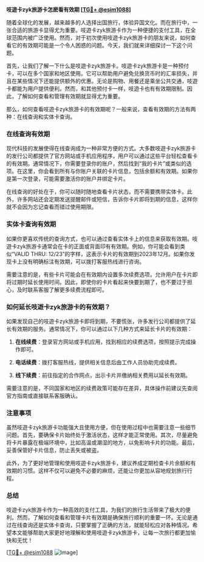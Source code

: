 **吱遊卡zyk旅游卡怎麽看有效期 [[TG💪+ @esim1088](https://t.me/s/esim1088)]**

随着全球化的发展，越来越多的人选择出国旅行，体验异国文化。而在旅行中，一张合适的旅游卡显得尤为重要。吱遊卡zyk旅游卡作为一种便捷的支付工具，在全球范围内被广泛使用。然而，对于初次使用吱遊卡zyk旅游卡的朋友来说，如何查看它的有效期可能是一个令人困惑的问题。今天，我们就来详细探讨一下这个问题。

首先，让我们了解一下什么是吱遊卡zyk旅游卡。吱遊卡zyk旅游卡是一种预付卡，可以在多个国家和地区使用。它可以帮助用户避免兑换货币时的汇率损失，并且在某些情况下还能提供额外的优惠。无论是购物、用餐还是乘坐公共交通，吱遊卡都能为用户提供便利。然而，和其他预付卡一样，吱遊卡也有有效期限制。因此，了解如何查看和管理有效期就显得尤为重要。

那么，如何查看吱遊卡zyk旅游卡的有效期呢？一般来说，查看有效期的方法有两种：在线查询和实体卡查询。

### 在线查询有效期

现代科技的发展使得在线查询成为一种非常方便的方式。大多数吱遊卡zyk旅游卡的发行公司都提供了官方网站或手机应用程序，用户可以通过这些平台轻松查看卡的有效期。通常情况下，你需要登录你的账户，然后找到“我的卡片”或类似的选项。在这里，你会看到所有与你账户关联的卡片信息，包括余额和有效期。如果你是第一次登录，可能需要激活你的账户并绑定卡片。

在线查询的好处在于，你可以随时随地查看卡片状态，而不需要携带实体卡。此外，许多网站还会定期发送提醒邮件或短信，告诉你卡片即将到期的信息，这样你就不会因为忘记查看而错过使用期限。

### 实体卡查询有效期

如果你更喜欢传统的查询方式，也可以通过查看实体卡上的信息来获取有效期。吱遊卡zyk旅游卡通常会在卡的正面或背面印有有效期。例如，你可能会看到类似“VALID THRU: 12/23”的字样，这表示卡片的有效期到2023年12月。如果你发现卡上没有明确标注有效期，可以拨打客服热线进行咨询。

需要注意的是，有些卡片可能会在有效期内设置多次续费选项，允许用户在卡片即将过期时延长使用时间。因此，即使你的卡片看起来快要到期了，也不要过于担心，及时联系客服了解更多续费流程即可。

### 如何延长吱遊卡zyk旅游卡的有效期？

如果发现自己的吱遊卡zyk旅游卡即将到期，不要慌张，许多发行公司都提供了延长有效期的服务。通常情况下，你可以通过以下几种方式来延长卡片的有效期：

1. **在线续费**：登录官方网站或手机应用，找到相应的续费选项，按照提示完成操作即可。
   
2. **电话续费**：拨打客服热线，提供相关信息后由工作人员协助完成续费。

3. **线下续费**：前往指定的合作网点，出示卡片并缴纳相关费用以延长有效期。

需要注意的是，不同国家和地区的续费政策可能存在差异，具体操作前建议先查阅官方指南或直接联系客服确认。

### 注意事项

虽然吱遊卡zyk旅游卡功能强大且使用方便，但在使用过程中也需要注意一些细节问题。首先，要确保卡片始终处于激活状态，这样才能正常使用。其次，尽量避免将卡片暴露在极端环境中，比如高温或潮湿的地方，以免影响卡片的功能。最后，妥善保管好卡片信息，防止丢失或被盗。

此外，为了更好地管理和使用吱遊卡zyk旅游卡，建议养成定期检查卡片余额和有效期的习惯。这样不仅可以避免不必要的麻烦，还能让你更加从容地规划旅行行程。

### 总结

吱遊卡zyk旅游卡作为一种高效的支付工具，为我们的旅行生活带来了极大的便利。然而，了解如何查看和管理卡片有效期是确保旅行顺利的重要一环。无论是通过在线查询还是实体卡查询，只要掌握了正确的方法，就能轻松应对各种情况。希望本文能够帮助大家更好地理解和使用吱遊卡zyk旅游卡，让每一次旅行都更加愉快和无忧！

[[TG💪+ @esim1088](https://t.me/s/esim1088) ![Image](https://i.postimg.cc/4NQfJmqS/Snipaste-2025-05-13-00-14-12.png)]